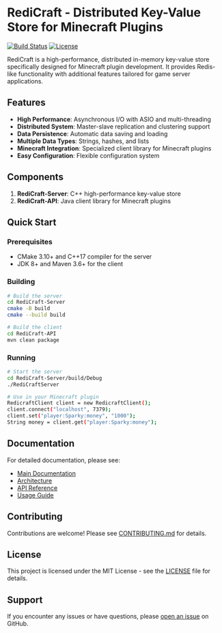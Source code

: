 # RediCraft - Distributed Key-Value Store for Minecraft Plugins

[![Build Status](https://github.com/SparkyOfficial/RediCraft/actions/workflows/build-and-test.yml/badge.svg)](https://github.com/SparkyOfficial/RediCraft/actions)
[![License](https://img.shields.io/badge/license-MIT-blue.svg)](LICENSE)

RediCraft is a high-performance, distributed in-memory key-value store specifically designed for Minecraft plugin development. It provides Redis-like functionality with additional features tailored for game server applications.

## Features

- **High Performance**: Asynchronous I/O with ASIO and multi-threading
- **Distributed System**: Master-slave replication and clustering support
- **Data Persistence**: Automatic data saving and loading
- **Multiple Data Types**: Strings, hashes, and lists
- **Minecraft Integration**: Specialized client library for Minecraft plugins
- **Easy Configuration**: Flexible configuration system

## Components

1. **RediCraft-Server**: C++ high-performance key-value store
2. **RediCraft-API**: Java client library for Minecraft plugins

## Quick Start

### Prerequisites
- CMake 3.10+ and C++17 compiler for the server
- JDK 8+ and Maven 3.6+ for the client

### Building

```bash
# Build the server
cd RediCraft-Server
cmake -B build
cmake --build build

# Build the client
cd RediCraft-API
mvn clean package
```

### Running

```bash
# Start the server
cd RediCraft-Server/build/Debug
./RediCraftServer

# Use in your Minecraft plugin
RedicraftClient client = new RedicraftClient();
client.connect("localhost", 7379);
client.set("player:Sparky:money", "1000");
String money = client.get("player:Sparky:money");
```

## Documentation

For detailed documentation, please see:
- [Main Documentation](Guide/README.md)
- [Architecture](Guide/ARCHITECTURE.md)
- [API Reference](Guide/API_REFERENCE.md)
- [Usage Guide](Guide/USAGE.md)

## Contributing

Contributions are welcome! Please see [CONTRIBUTING.md](CONTRIBUTING.md) for details.

## License

This project is licensed under the MIT License - see the [LICENSE](LICENSE) file for details.

## Support

If you encounter any issues or have questions, please [open an issue](https://github.com/SparkyOfficial/RediCraft/issues/new) on GitHub.